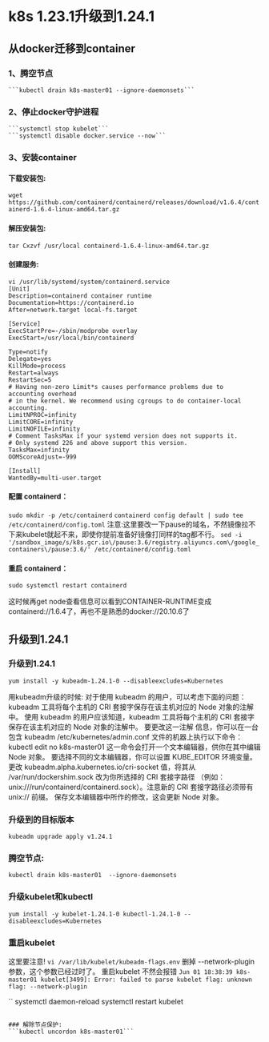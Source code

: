 # k8s 1.23.1升级到1.24.1
## 从docker迁移到container
###  1、腾空节点
    ```kubectl drain k8s-master01 --ignore-daemonsets```
### 2、停止docker守护进程
    ```systemctl stop kubelet```
    ```systemctl disable docker.service --now```
### 3、安装container
#### 下载安装包:
```wget https://github.com/containerd/containerd/releases/download/v1.6.4/containerd-1.6.4-linux-amd64.tar.gz```
#### 解压安装包:
```tar Cxzvf /usr/local containerd-1.6.4-linux-amd64.tar.gz```
#### 创建服务:
```
vi /usr/lib/systemd/system/containerd.service
[Unit]
Description=containerd container runtime
Documentation=https://containerd.io
After=network.target local-fs.target

[Service]
ExecStartPre=-/sbin/modprobe overlay
ExecStart=/usr/local/bin/containerd

Type=notify
Delegate=yes
KillMode=process
Restart=always
RestartSec=5
# Having non-zero Limit*s causes performance problems due to accounting overhead
# in the kernel. We recommend using cgroups to do container-local accounting.
LimitNPROC=infinity
LimitCORE=infinity
LimitNOFILE=infinity
# Comment TasksMax if your systemd version does not supports it.
# Only systemd 226 and above support this version.
TasksMax=infinity
OOMScoreAdjust=-999

[Install]
WantedBy=multi-user.target
```
#### 配置 containerd：
   ```sudo mkdir -p /etc/containerd```
   ```containerd config default | sudo tee /etc/containerd/config.toml```
注意:这里要改一下pause的域名，不然镜像拉不下来kubelet就起不来，即使你提前准备好镜像打同样的tag都不行。
```sed -i '/sandbox_image/s/k8s.gcr.io\/pause:3.6/registry.aliyuncs.com\/google_containers\/pause:3.6/' /etc/containerd/config.toml```
#### 重启 containerd：
   ```sudo systemctl restart containerd```

这时候再get node查看信息可以看到CONTAINER-RUNTIME变成containerd://1.6.4了，再也不是熟悉的docker://20.10.6了



## 升级到1.24.1
### 升级到1.24.1
   ```yum install -y kubeadm-1.24.1-0 --disableexcludes=Kubernetes```

用kubeadm升级的时候:
对于使用 kubeadm 的用户，可以考虑下面的问题：
kubeadm 工具将每个主机的 CRI 套接字保存在该主机对应的 Node 对象的注解中。 使用 kubeadm 的用户应该知道，kubeadm 工具将每个主机的 CRI 套接字保存在该主机对应的 Node 对象的注解中。 要更改这一注解
信息，你可以在一台包含 kubeadm /etc/kubernetes/admin.conf 文件的机器上执行以下命令：
kubectl edit no k8s-master01
这一命令会打开一个文本编辑器，供你在其中编辑 Node 对象。 要选择不同的文本编辑器，你可以设置 KUBE_EDITOR 环境变量。
更改 kubeadm.alpha.kubernetes.io/cri-socket 值，将其从 /var/run/dockershim.sock 改为你所选择的 CRI 套接字路径 （例如：unix:///run/containerd/containerd.sock）。注意新的 CRI 套接字路径必须带有
 unix:// 前缀。
保存文本编辑器中所作的修改，这会更新 Node 对象。

### 升级到的目标版本
   ```kubeadm upgrade apply v1.24.1```

### 腾空节点:
   ```kubectl drain k8s-master01  --ignore-daemonsets```

### 升级kubelet和kubectl
   ```yum install -y kubelet-1.24.1-0 kubectl-1.24.1-0 --disableexcludes=Kubernetes```

### 重启kubelet
这里要注意!
   ```vi /var/lib/kubelet/kubeadm-flags.env```
删掉 --network-plugin参数，这个参数已经过时了。
重启kubelet
不然会报错
```Jun 01 18:38:39 k8s-master01 kubelet[3499]: Error: failed to parse kubelet flag: unknown flag: --network-plugin```

``
systemctl daemon-reload
systemctl restart kubelet
```

### 解除节点保护:
```kubectl uncordon k8s-master01```

